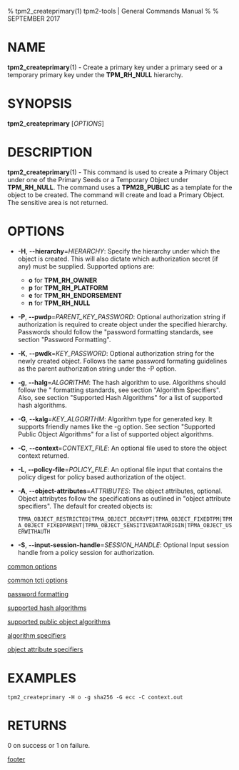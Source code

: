 % tpm2_createprimary(1) tpm2-tools | General Commands Manual
%
% SEPTEMBER 2017

# NAME

**tpm2_createprimary**(1) - Create a primary key under a primary seed or a temporary
primary key under the **TPM_RH_NULL** hierarchy.

# SYNOPSIS

**tpm2_createprimary** [*OPTIONS*]

# DESCRIPTION

**tpm2_createprimary**(1) - This command is used to create a Primary Object under
one of the Primary Seeds or a Temporary Object under **TPM_RH_NULL**. The command
uses a **TPM2B_PUBLIC** as a template for the object to be created. The command
will create and load a Primary Object. The sensitive area is not returned.

# OPTIONS

  * **-H**, **--hierarchy**=_HIERARCHY_:
    Specify the hierarchy under which the object is created. This will also dictate which authorization secret (if any) must be supplied.
    Supported options are:
      * **o** for **TPM_RH_OWNER**
      * **p** for **TPM_RH_PLATFORM**
      * **e** for **TPM_RH_ENDORSEMENT**
      * **n** for **TPM_RH_NULL**

  * **-P**, **--pwdp**=_PARENT\_KEY\_PASSWORD_:
    Optional authorization string if authorization is required to create object under the specified hierarchy.
    Passwords should follow the "password formatting standards, see section "Password Formatting".

  * **-K**, **--pwdk**=_KEY\_PASSWORD_:
    Optional authorization string for the newly created object. Follows the same password formating guidelines
    as the parent authorization string under the -P option.

  * **-g**, **--halg**=_ALGORITHM_:
    The hash algorithm to use. Algorithms should follow the
    " formatting standards, see section "Algorithm Specifiers".
    Also, see section "Supported Hash Algorithms" for a list of supported
    hash algorithms.

  * **-G**, **--kalg**=_KEY\_ALGORITHM_:
    Algorithm type for generated key. It supports friendly names like the -g option.
    See section "Supported Public Object Algorithms" for a list of supported
    object algorithms.

  * **-C**, **--context**=_CONTEXT\_FILE_:
    An optional file used to store the object context returned.

  * **-L**, **--policy-file**=_POLICY\_FILE_:
    An optional file input that contains the policy digest for policy based authorization of the object.

  * **-A**, **--object-attributes**=_ATTRIBUTES_:
    The object attributes, optional. Object attribytes follow the specifications
    as outlined in "object attribute specifiers". The default for created objects is:

    `TPMA_OBJECT_RESTRICTED|TPMA_OBJECT_DECRYPT|TPMA_OBJECT_FIXEDTPM|TPMA_OBJECT_FIXEDPARENT|TPMA_OBJECT_SENSITIVEDATAORIGIN|TPMA_OBJECT_USERWITHAUTH`

  * **-S**, **--input-session-handle**=_SESSION\_HANDLE_:
    Optional Input session handle from a policy session for authorization.

[common options](common/options.md)

[common tcti options](common/tcti.md)

[password formatting](common/password.md)

[supported hash algorithms](common/hash.md)

[supported public object algorithms](common/object-alg.md)

[algorithm specifiers](common/alg.md)

[object attribute specifiers](common/object-attrs.md)

# EXAMPLES

```
tpm2_createprimary -H o -g sha256 -G ecc -C context.out
```

# RETURNS

0 on success or 1 on failure.

[footer](common/footer.md)
